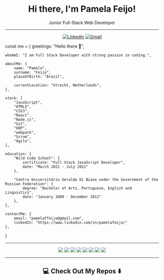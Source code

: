 <div align="center">

# Hi there, I'm Pamela Feijo!
Junior Full-Stack Web Developer

</div>

---

<div align="center">
  
[![Linkedin](https://img.shields.io/badge/-LinkedIn-blue?style=flat&logo=Linkedin&logoColor=white)](https://www.linkedin.com/in/pamelafeijo/)
[![Gmail](https://img.shields.io/badge/-Gmail-c14438?style=flat&logo=Gmail&logoColor=white)](mailto:pamelaffeijo@gmail.com)

  
</div>

const me = {
    greetings: "Hello there 👋",

    whoAmI: "I am Full Stack Developer with strong passion in coding.",

    aboutMe: {
        name: "Pamela",
        surname: "Feijo",       
        placeOfBirth: "Brazil",
        
        currentLocation: "Utrecht, Netherlands",
    },

    stack: [
        "JavaScript",
        "HTML5",
        "CSS3",
        "React",    
        "Node.js",
        "Git",
        "OOP",
        "webpack",     
        "Scrum",
        "Agile",
    ],  

    education: {
        "Wild Code School": {
            certificate: "Full Stack JavaScript Developer",
            date: "March 2021 - July 2021"
        },
        
        "Centro Universitário Geraldo Di Biase under the Government of the Russian Federation": {
            degree: "Bachelor of Arts, Portuguese, English and Linguistics",
            date: "January 2009 - December 2012"
        },
    },

    contactMe: {
        email: "pamelaffeijo@gmail.com",
        linkedIn: "https://www.linkedin.com/in/pamelafeijo/"
    },
}


---


<div align="center"> 
   <img src="https://img.shields.io/badge/javascript%20-%23323330.svg?&style=for-the-badge&logo=javascript&logoColor=%23F7DF1E"/> 
   <img src="https://img.shields.io/badge/html5%20-%23E34F26.svg?&style=for-the-badge&logo=html5&logoColor=white"/> 
   <img src="https://img.shields.io/badge/css3%20-%231572B6.svg?&style=for-the-badge&logo=css3&logoColor=white"/> 
   <img src="https://img.shields.io/badge/markdown-%23000000.svg?&style=for-the-badge&logo=markdown&logoColor=white"/> 
   <img src="https://img.shields.io/badge/react%20-%2320232a.svg?&style=for-the-badge&logo=react&logoColor=%2361DAFB"/> 
   <img src="https://img.shields.io/badge/bootstrap%20-%23563D7C.svg?&style=for-the-badge&logo=bootstrap&logoColor=white"/> 
   <img src="https://img.shields.io/badge/SASS%20-hotpink.svg?&style=for-the-badge&logo=SASS&logoColor=white"/> 
   <img src="https://img.shields.io/badge/mysql%20-blue.svg?&style=for-the-badge&logo=mysql&logoColor=white"/> </div>


---
## <div align="center"> 💻 Check Out My Repos ⬇️ </div>



